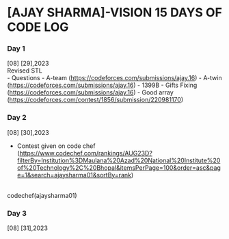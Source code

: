# [AJAY SHARMA]-VISION 15 DAYS OF CODE LOG

### Day 1

   [08] [29],2023
   <br>
     Revised STL
     <br>
     - Questions
     - A-team (https://codeforces.com/submissions/ajay.16)
     - A-twin (https://codeforces.com/submissions/ajay.16)
     - 1399B - Gifts Fixing (https://codeforces.com/submissions/ajay.16)
     - Good array (https://codeforces.com/contest/1856/submission/220981170)

 ### Day 2

   [08] [30],2023
<br>
- Contest given on code chef (https://www.codechef.com/rankings/AUG23D?filterBy=Institution%3DMaulana%20Azad%20National%20Institute%20of%20Technology%2C%20Bhopal&itemsPerPage=100&order=asc&page=1&search=ajaysharma01&sortBy=rank)
<br>
codechef(ajaysharma01)

### Day 3

 [08] [31],2023
<br>

